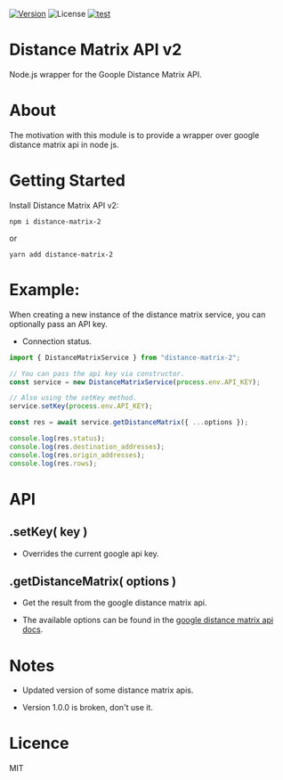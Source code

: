 [![Version][npm version]][npm url] ![License][license] [![test][test workflow]][test result]

# Distance Matrix API v2

Node.js wrapper for the Goople Distance Matrix API.

# About

The motivation with this module is to provide a wrapper over google distance matrix api in node js.

# Getting Started

Install Distance Matrix API v2:

```shell
npm i distance-matrix-2
```

or

```shell
yarn add distance-matrix-2
```

# Example:

When creating a new instance of the distance matrix service, you can optionally pass an API key.

- Connection status.

```js
import { DistanceMatrixService } from "distance-matrix-2";

// You can pass the api key via constructor.
const service = new DistanceMatrixService(process.env.API_KEY);

// Also using the setKey method.
service.setKey(process.env.API_KEY);

const res = await service.getDistanceMatrix({ ...options });

console.log(res.status);
console.log(res.destination_addresses);
console.log(res.origin_addresses);
console.log(res.rows);
```

# API

## .setKey( key )

- Overrides the current google api key.

## .getDistanceMatrix( options )

- Get the result from the google distance matrix api.

- The available options can be found in the [google distance matrix api docs][google docs].

# Notes

- Updated version of some distance matrix apis.

- Version 1.0.0 is broken, don't use it.

# Licence

MIT

[google docs]: https://developers.google.com/maps/documentation/distance-matrix/overview
[test workflow]: https://github.com/Akuqt/distance-matrix-2/actions/workflows/test.yml/badge.svg
[test result]: https://github.com/Akuqt/distance-matrix-2/actions/workflows/test.yml
[npm version]: https://img.shields.io/npm/v/distance-matrix-2.svg?logo=npm
[npm url]: https://www.npmjs.com/package/distance-matrix-2
[license]: https://img.shields.io/npm/l/distance-matrix-2
